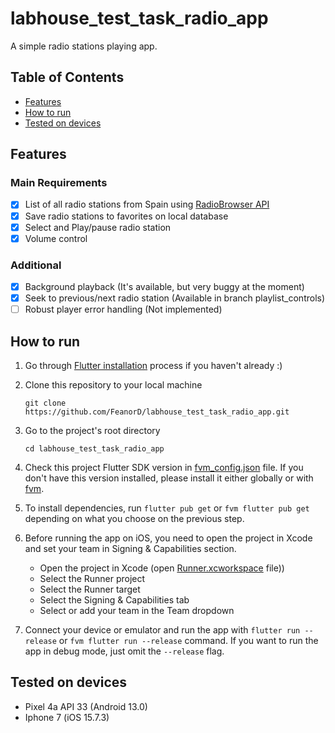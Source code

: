 # labhouse_test_task_radio_app

A simple radio stations playing app.

## Table of Contents
- [Features](#features)
- [How to run](#how-to-run)
- [Tested on devices](#tested-on-devices)


## Features

### Main Requirements
- [x] List of all radio stations from Spain using [RadioBrowser API](https://de1.api.radio-browser.info/)
- [x] Save radio stations to favorites on local database
- [x] Select and Play/pause radio station
- [x] Volume control

### Additional
- [x] Background playback (It's available, but very buggy at the moment)
- [x] Seek to previous/next radio station (Available in branch playlist_controls)
- [ ] Robust player error handling (Not implemented)

## How to run

1. Go through [Flutter installation](https://docs.flutter.dev/get-started/install) process if you haven't already :)
2. Clone this repository to your local machine
    ```shell
    git clone https://github.com/FeanorD/labhouse_test_task_radio_app.git
    ```
   
3. Go to the project's root directory
    ```shell
    cd labhouse_test_task_radio_app
    ```

4. Check this project Flutter SDK version in [fvm_config.json](.fvm/fvm_config.json) file. If you don't have this version installed, please install it either globally or with [fvm](https://fvm.app/).
5. To install dependencies, run `flutter pub get` or `fvm flutter pub get` depending on what you choose on the previous step.
6. Before running the app on iOS, you need to open the project in Xcode and set your team in Signing & Capabilities section.
   - Open the project in Xcode (open [Runner.xcworkspace](ios/Runner.xcworkspace) file))
   - Select the Runner project
   - Select the Runner target
   - Select the Signing & Capabilities tab
   - Select or add your team in the Team dropdown

7. Connect your device or emulator and run the app with `flutter run --release` or `fvm flutter run --release` command. 
   If you want to run the app in debug mode, just omit the `--release` flag.



## Tested on devices

- Pixel 4a API 33 (Android 13.0)
- Iphone 7 (iOS 15.7.3)